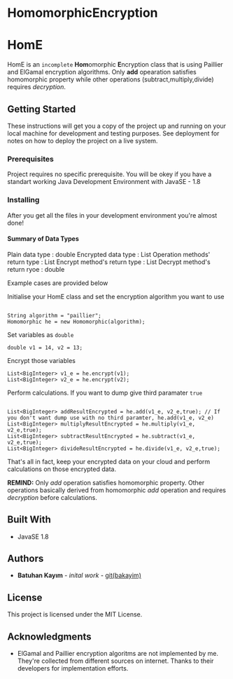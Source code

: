 # HomomorphicEncryption

# **HomE**

HomE is an ```incomplete``` **Hom**omorphic **E**ncryption class that is using Paillier and ElGamal encryption algorithms.
Only **add** opearation satisfies homomorphic property while other operations (subtract,multiply,divide) requires *decryption*.

## Getting Started

These instructions will get you a copy of the project up and running on your local machine
for development and testing purposes. See deployment for notes on how to deploy the project on a live system.

### Prerequisites

Project requires no specific prerequisite. You will be okey if you have a standart working Java Development Environment with JavaSE - 1.8

### Installing

After you get all the files in your development environment you're almost done!

#### Summary of Data Types
Plain data type : double
Encrypted data type : List<BigInteger>
Operation methods' return type : List<BigInteger>
Encrypt method's return type : List<BigInteger>
Decrypt method's return ryoe : double


Example cases are provided below


Initialise your HomE class and set the encryption algorithm you want to use

```

String algorithm = "paillier";
Homomorphic he = new Homomorphic(algorithm);
```

Set variables as `double`

```
double v1 = 14, v2 = 13;
```

Encrypt those variables

```
List<BigInteger> v1_e = he.encrypt(v1);
List<BigInteger> v2_e = he.encrypt(v2);
```

Perform calculations. If you want to dump give third paramater ```true```

```

List<BigInteger> addResultEncrypted = he.add(v1_e, v2_e,true); // If you don't want dump use with no third paramter, he.add(v1_e, v2_e)
List<BigInteger> multiplyResultEncrypted = he.multiply(v1_e, v2_e,true);
List<BigInteger> subtractResultEncrypted = he.subtract(v1_e, v2_e,true);
List<BigInteger> divideResultEncrypted = he.divide(v1_e, v2_e,true);
```

That's all in fact, keep your encrypted data on your cloud and perform calculations on those encrypted data.

**REMIND:** Only *add* operation satisfies homomorphic property. Other operations basically derived from homomorphic *add* operation and requires *decryption* before calculations.

## Built With

* JavaSE 1.8

## Authors

* **Batuhan Kayım** - *inital work* - [git(bakayim)](https://github.com/Bakayim)


## License

This project is licensed under the MIT License.

## Acknowledgments

* ElGamal and Paillier encryption algoritms are not implemented by me. They're collected from different sources on internet. Thanks to their developers for implementation efforts.
